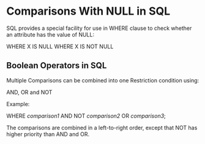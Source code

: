 # Comparisons With NULL in SQL

SQL provides a special facility for use in WHERE clause to check whether an attribute has the value of NULL: 

WHERE X IS NULL
WHERE X IS NOT NULL 

## Boolean Operators in SQL 

Multiple Comparisons can be combined into one Restriction condition using:

AND, OR and NOT 

Example: 

WHERE *comparison1* AND NOT *comparison2* OR *comparison3*;

The comparisons are combined in a left-to-right order, except that NOT has higher priority than AND and OR. 

